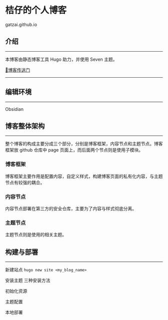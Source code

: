 # 桔仔的个人博客

gatzai.github.io

## 介绍
---
本博客由静态博客工具 Hugo 助力，并使用 Seven 主题。

[🚪博客传送门](https://gatzai.github.io/)

---

## 编辑环境
---
Obsidian


## 博客整体架构
---
整个博客的构成主要分成三个部分，分别是博客框架，内容节点和主题节点。博客框架放 github 仓库中 page 页面上，而后面两个节点则是使用子模块。

### 博客框架
博客框架主要作用是配置内容，自定义样式，构建博客页面的私有化内容，与主题节点有较强的耦合。

### 内容节点
内容节点部署在第三方的安全仓库，主要为了内容与样式彻底分离。

### 主题节点
主题节点则是使用的相关主题。

## 构建与部署
---
新建站点
`hugo new site <my_blog_name>`

安装主题
三种安装方法

初始化资源

主题配置

本地部署
